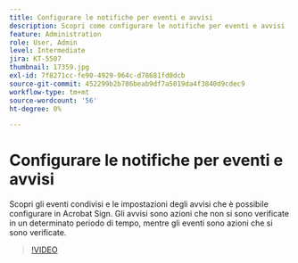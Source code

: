 ```yaml
---
title: Configurare le notifiche per eventi e avvisi
description: Scopri come configurare le notifiche per eventi e avvisi
feature: Administration
role: User, Admin
level: Intermediate
jira: KT-5507
thumbnail: 17359.jpg
exl-id: 7f8271cc-fe90-4929-964c-d78681fd0dcb
source-git-commit: 452299b2b786beab9df7a5019da4f3840d9cdec9
workflow-type: tm+mt
source-wordcount: '56'
ht-degree: 0%

---
```


# Configurare le notifiche per eventi e avvisi

Scopri gli eventi condivisi e le impostazioni degli avvisi che è possibile configurare in Acrobat Sign. Gli avvisi sono azioni che non si sono verificate in un determinato periodo di tempo, mentre gli eventi sono azioni che si sono verificate.

>[!VIDEO](https://video.tv.adobe.com/v/3411207?quality=12&learn=on&hidetitle=true&captions=ita)
